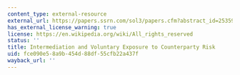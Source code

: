 ```yaml
---
content_type: external-resource
external_url: https://papers.ssrn.com/sol3/papers.cfm?abstract_id=2535900
has_external_license_warning: true
license: https://en.wikipedia.org/wiki/All_rights_reserved
status: ''
title: Intermediation and Voluntary Exposure to Counterparty Risk
uid: fce090e5-8a9b-454d-88df-55cfb22a437f
wayback_url: ''
---
```

